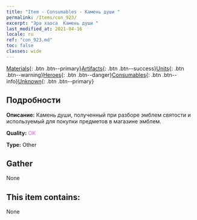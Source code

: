 ```yaml
---
title: "Item - Consumables - Камень души "
permalink: /Items/con_923/
excerpt: "Эра хаоса  Камень души "
last_modified_at: 2021-04-16
locale: ru
ref: "con_923.md"
toc: false
classes: wide
---
```

 [Materials](/ru/Items/){: .btn .btn--primary}[Artifacts](/ru/Items/Artifacts/){: .btn .btn--success}[Units](/ru/Items/Units/){: .btn .btn--warning}[Heroes](/ru/Items/Heroes/){: .btn .btn--danger}[Consumables](/ru/Items/Consumables/){: .btn .btn--info}[Unknown](/ru/Items/Unknown/){: .btn .btn--primary}

## Подробности
 **Описание:** Камень души, полученный при разборе эмблем святости и используемый для покупки предметов в магазине эмблем.

 **Quality:** <span style="color: #DA70D6">OK</span>

 **Type:** Other

## Gather

  None

## This item contains:

  None

